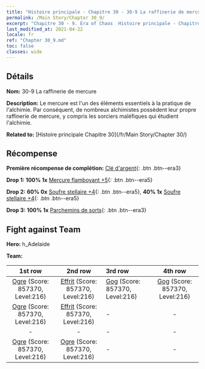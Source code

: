 ```yaml
---
title: "Histoire principale - Chapitre 30 - 30-9 La raffinerie de mercure"
permalink: /Main Story/Chapter 30_9/
excerpt: "Chapitre 30 - 9. Era of Chaos  Histoire principale - Chapitre 30_9. 30-9 La raffinerie de mercure"
last_modified_at: 2021-04-22
locale: fr
ref: "Chapter 30_9.md"
toc: false
classes: wide
---
```


## Détails

 **Nom:** 30-9 La raffinerie de mercure

 **Description:** Le mercure est l'un des éléments essentiels à la pratique de l'alchimie. Par conséquent, de nombreux alchimistes possèdent leur propre raffinerie de mercure, y compris les sorciers maléfiques qui étudient l'alchimie.

 **Related to:** [Histoire principale Chapitre 30](/fr/Main Story/Chapter 30/)

## Récompense

 **Première récompense de complétion:** [Clé d'argent](/ItemsFR/con_693/){: .btn .btn--era3}

 **Drop 1:** **100% 1x** [Mercure flamboyant +5](/ItemsFR/mat_98/){: .btn .btn--era5}

 **Drop 2:** **60% 0x** [Soufre stellaire +4](/ItemsFR/mat_92/){: .btn .btn--era5}, **40% 1x** [Soufre stellaire +4](/ItemsFR/mat_92/){: .btn .btn--era5}

 **Drop 3:** **100% 1x** [Parchemins de sorts](/ItemsFR/con_694/){: .btn .btn--era3}


## Fight against Team
 **Hero:** h_Adelaide

 **Team:**


  | 1st row | 2nd row | 3rd row | 4th row |
  |:----:|:----:|:----|:----:|
  | [Ogre](/fr/units/Ogre/) (Score: 857370, Level:216)  | [Effrit](/fr/units/Efreeti/) (Score: 857370, Level:216)  | [Gog](/fr/units/Gog/) (Score: 857370, Level:216)  | [Gog](/fr/units/Gog/) (Score: 857370, Level:216)  |
  | [Ogre](/fr/units/Ogre/) (Score: 857370, Level:216)  | [Effrit](/fr/units/Efreeti/) (Score: 857370, Level:216)  | - | - |
  | - | - | - | - |
  | [Ogre](/fr/units/Ogre/) (Score: 857370, Level:216)  | [Ogre](/fr/units/Ogre/) (Score: 857370, Level:216)  | - | - |


